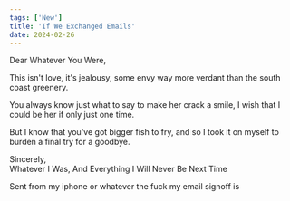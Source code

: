 ```yaml
---
tags: ['New']
title: 'If We Exchanged Emails'
date: 2024-02-26
---
```


Dear Whatever You Were,

This isn't love, it's jealousy, some envy way more verdant than the south coast greenery.

You always know just what to say to make her crack a smile, I wish that I could be her if only just one time.

But I know that you've got bigger fish to fry, and so I took it on myself to burden a final try for a goodbye.

Sincerely,  
Whatever I Was, And Everything I Will Never Be Next Time

Sent from my iphone or whatever the fuck my email signoff is  
